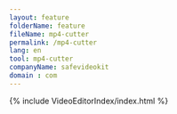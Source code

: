```yaml
---
layout: feature
folderName: feature
fileName: mp4-cutter
permalink: /mp4-cutter
lang: en
tool: mp4-cutter
companyName: safevideokit
domain : com
---
```


{% include VideoEditorIndex/index.html %}

   